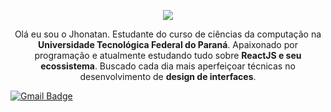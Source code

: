 <p align="center">
<img src="https://i.ibb.co/jvQ2KkM/teste.png" alt"Jhonatan Banner GitHub" />
</p>

<p align="center">
Olá eu sou o Jhonatan. Estudante do curso de ciências da computação na <b>Universidade Tecnológica Federal do Paraná</b>. Apaixonado por programação e atualmente estudando tudo sobre <b>ReactJS e seu ecossistema</b>. Buscado cada dia mais aperfeiçoar técnicas no desenvolvimento de <b>design de interfaces</b>.
</p>
 

 [![Gmail Badge](https://img.shields.io/badge/-Gmail-c14438?style=flat-square&logo=Gmail&logoColor=white&link=mailto:jhonatancunha@alunos.utfpr.edu.br)](mailto:jhonatancunha@alunos.utfpr.edu.br)

